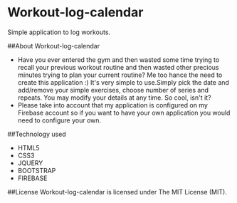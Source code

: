 # Workout-log-calendar
Simple application to log workouts.

##About Workout-log-calendar
* Have you ever entered the gym and then wasted some time trying to recall your previous workout routine and then wasted other precious minutes trying to plan your current routine? Me too hance the need to create this application :)
It's very simple to use.Simply pick the date and add/remove your simple exercises, choose number of series and repeats.
You may modify your details at any time. So cool, isn't it?
* Please take into account that my application is configured on my Firebase account so if you want to have your own application you would need to configure your own.

##Technology used
* HTML5
* CSS3
* JQUERY
* BOOTSTRAP
* FIREBASE

##License
Workout-log-calendar is licensed under The MIT License (MIT).

